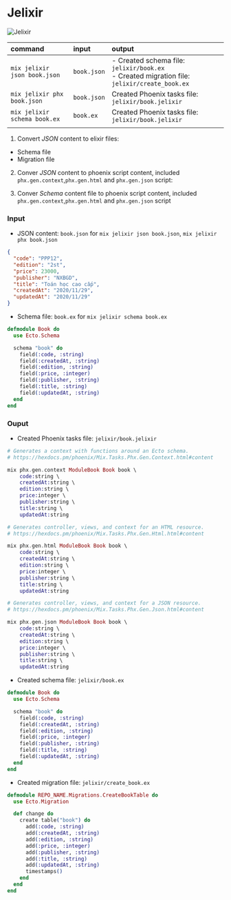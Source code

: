 # Jelixir

![Jelixir](https://user-images.githubusercontent.com/3994863/88547225-a05e2000-d047-11ea-8252-609e3527d253.jpg)


| command | input | output |
| :---         | :---           |:---  |
| `mix jelixir json book.json`   | `book.json`     | - Created schema file: `jelixir/book.ex`</br>- Created migration file: `jelixir/create_book.ex`    |
| `mix jelixir phx book.json`     | `book.json`       | Created Phoenix tasks file: `jelixir/book.jelixir`      |
| `mix jelixir schema book.ex`    |    `book.ex`       | Created Phoenix tasks file: `jelixir/book.jelixir` |
|      |      |     |


1. Convert *JSON* content to elixir files:
- Schema file
- Migration file

2. Conver *JSON* content to phoenix script content, included `phx.gen.context`,`phx.gen.html` and `phx.gen.json` script:

3. Conver *Schema* content file to phoenix script content, included `phx.gen.context`,`phx.gen.html` and `phx.gen.json` script


### Input 
- JSON content: `book.json` for `mix jelixir json book.json`, `mix jelixir phx book.json` 

```json
{
  "code": "PPP12",
  "edition": "2st",
  "price": 23000,
  "publisher": "NXBGD",
  "title": "Toán học cao cấp",
  "createdAt": "2020/11/29",
  "updatedAt": "2020/11/29"
}
```

- Schema file: `book.ex` for  `mix jelixir schema book.ex`

```ex
defmodule Book do
  use Ecto.Schema

  schema "book" do
    field(:code, :string)
    field(:createdAt, :string)
    field(:edition, :string)
    field(:price, :integer)
    field(:publisher, :string)
    field(:title, :string)
    field(:updatedAt, :string) 
  end
end
```


### Ouput
- Created Phoenix tasks file: `jelixir/book.jelixir`

```ex
# Generates a context with functions around an Ecto schema.
# https://hexdocs.pm/phoenix/Mix.Tasks.Phx.Gen.Context.html#content

mix phx.gen.context ModuleBook Book book \
    code:string \
    createdAt:string \
    edition:string \
    price:integer \
    publisher:string \
    title:string \
    updatedAt:string

# Generates controller, views, and context for an HTML resource. 
# https://hexdocs.pm/phoenix/Mix.Tasks.Phx.Gen.Html.html#content

mix phx.gen.html ModuleBook Book book \
    code:string \
    createdAt:string \
    edition:string \
    price:integer \
    publisher:string \
    title:string \
    updatedAt:string

# Generates controller, views, and context for a JSON resource.
# https://hexdocs.pm/phoenix/Mix.Tasks.Phx.Gen.Json.html#content

mix phx.gen.json ModuleBook Book book \
    code:string \
    createdAt:string \
    edition:string \
    price:integer \
    publisher:string \
    title:string \
    updatedAt:string

```

- Created schema file: `jelixir/book.ex`

```ex
defmodule Book do
  use Ecto.Schema

  schema "book" do
    field(:code, :string)
    field(:createdAt, :string)
    field(:edition, :string)
    field(:price, :integer)
    field(:publisher, :string)
    field(:title, :string)
    field(:updatedAt, :string) 
  end
end
```

- Created migration file: `jelixir/create_book.ex`

```ex
defmodule REPO_NAME.Migrations.CreateBookTable do
  use Ecto.Migration

  def change do
    create table("book") do
      add(:code, :string)
      add(:createdAt, :string)
      add(:edition, :string)
      add(:price, :integer)
      add(:publisher, :string)
      add(:title, :string)
      add(:updatedAt, :string)
      timestamps()
    end
  end
end
```
